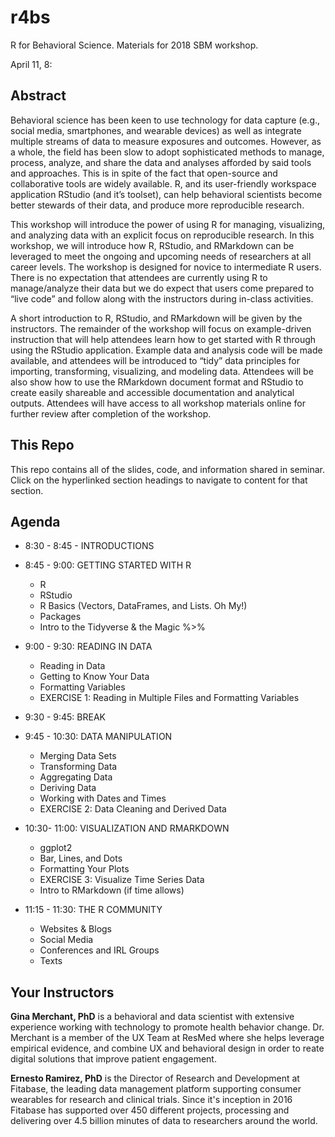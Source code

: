 # r4bs
R for Behavioral Science. Materials for 2018 SBM workshop. 

April 11, 8:

## Abstract
Behavioral science has been keen to use technology for data capture (e.g., social media, smartphones, and wearable devices) as well as integrate multiple streams of data to measure exposures and outcomes. However, as a whole, the field has been slow to adopt sophisticated methods to manage, process, analyze, and share the data and analyses afforded by said tools and approaches. This is in spite of the fact that open-source and collaborative tools are widely available. R, and its user-friendly workspace application RStudio (and it’s toolset), can help behavioral scientists become better stewards of their data, and produce more reproducible research.

This workshop will introduce the power of using R for managing, visualizing, and analyzing data with an explicit focus on reproducible research. In this workshop, we will introduce how R, RStudio, and RMarkdown can be leveraged to meet the ongoing and upcoming needs of researchers at all career levels. The workshop is designed for novice to intermediate R users. There is no expectation that attendees are currently using R to manage/analyze their data but we do expect that users come prepared to “live code” and follow along with the instructors during in-class activities.

A short introduction to R, RStudio, and RMarkdown will be given by the instructors. The remainder of the workshop will focus on example-driven instruction that will help attendees learn how to get started with R through using the RStudio application. Example data and analysis code will be made available, and attendees will be introduced to “tidy” data principles for importing, transforming, visualizing, and modeling data. Attendees will be also show how to use the RMarkdown document format and RStudio to create easily shareable and accessible documentation and analytical outputs. Attendees will have access to all workshop materials online for further review after completion of the workshop.

## This Repo
This repo contains all of the slides, code, and information shared in seminar. Click on the hyperlinked section headings to navigate to content for that section. 

## Agenda
* 8:30 - 8:45 - INTRODUCTIONS

* 8:45 - 9:00: GETTING STARTED WITH R  
  * R
  * RStudio
  * R Basics (Vectors, DataFrames, and Lists. Oh My!)
  * Packages
  * Intro to the Tidyverse & the Magic %>%
  
* 9:00 - 9:30: READING IN DATA  
  * Reading in Data
  * Getting to Know Your Data
  * Formatting Variables
  * EXERCISE 1: Reading in Multiple Files and Formatting Variables

* 9:30 - 9:45: BREAK

* 9:45 - 10:30: DATA MANIPULATION
  * Merging Data Sets
  * Transforming Data
  * Aggregating Data
  * Deriving Data
  * Working with Dates and Times
  * EXERCISE 2: Data Cleaning and Derived Data
  
* 10:30- 11:00: VISUALIZATION AND RMARKDOWN
  * ggplot2
  * Bar, Lines, and Dots
  * Formatting Your Plots
  * EXERCISE 3: Visualize Time Series Data
  * Intro to RMarkdown (if time allows)
  
* 11:15 - 11:30: THE R COMMUNITY
  * Websites & Blogs
  * Social Media
  * Conferences and IRL Groups
  * Texts
  
## Your Instructors
**Gina Merchant, PhD** is a behavioral and data scientist with extensive experience working with technology to promote health behavior change. Dr. Merchant is a member of the UX Team at ResMed where she helps leverage empirical evidence, and combine UX and behavioral design in order to reate digital solutions that improve patient engagement. 

**Ernesto Ramirez, PhD** is the Director of Research and Development at Fitabase, the leading data management platform supporting consumer wearables for research and clinical trials. Since it's inception in 2016 Fitabase has supported over 450 different projects, processing and delivering over 4.5 billion minutes of data to researchers around the world. 